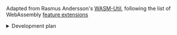 Adapted from Rasmus Andersson's [WASM-Util](https://github.com/rsms/wasm-util), following the list of WebAssembly [feature extensions](https://webassembly.org/features/)

<details>
  <summary>Development plan</summary>

  - [x] (FF62) Mutable globals
  - [x] (FF62) Sign extension operations
  - [x] (FF64) Non-trapping float-to-int conversions
  - [x] (FF78) BigInt-to-i64 integration
  - [x] (FF78) Bulk memory operations
  - [x] (FF78) Multi-value
  - [x] (FF79) Reference types
  - [x] (FF79) Threads and atomics
  - [x] (FF89) Fixed width SIMD
  - [ ] (FF100) Legacy exception handling
  - [ ] (FF112) Extended constant expressions
  - [ ] (FF120) Garbage collection
  - [ ] (FF121) Tail calls
  - [ ] (FF125) Multi-memory
  - [ ] (FF131) Exception handling with exnref
  - [ ] (FF134) JS string builtins
  - [ ] (FF134) Memory64
</details>